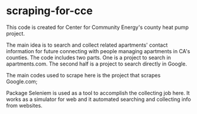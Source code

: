# scraping-for-cce
This code is created for Center for Community Energy's county heat pump project.

The main idea is to search and collect related apartments' contact information for future connecting with people managing apartments in CA's counties.
The code includes two parts. One is a project to search in apartments.com. The second half is a project to search directly in Google. 

The main codes used to scrape here is the project that scrapes Google.com;

Package Seleniem is used as a tool to accomplish the collecting job here. It works as a simulator for web and it automated searching and collecting info from websites.
